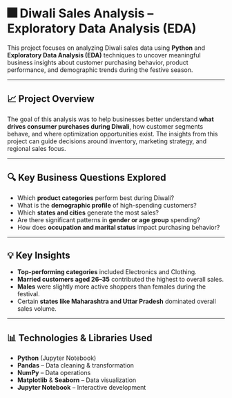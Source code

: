 # 🎆 Diwali Sales Analysis – Exploratory Data Analysis (EDA)

This project focuses on analyzing Diwali sales data using **Python** and **Exploratory Data Analysis (EDA)** techniques to uncover meaningful business insights about customer purchasing behavior, product performance, and demographic trends during the festive season.

---

## 📈 Project Overview

The goal of this analysis was to help businesses better understand **what drives consumer purchases during Diwali**, how customer segments behave, and where optimization opportunities exist. The insights from this project can guide decisions around inventory, marketing strategy, and regional sales focus.

---

## 🔍 Key Business Questions Explored

- Which **product categories** perform best during Diwali?
- What is the **demographic profile** of high-spending customers?
- Which **states and cities** generate the most sales?
- Are there significant patterns in **gender or age group** spending?
- How does **occupation and marital status** impact purchasing behavior?

---

## 💡 Key Insights

- **Top-performing categories** included Electronics and Clothing.
- **Married customers aged 26–35** contributed the highest to overall sales.
- **Males** were slightly more active shoppers than females during the festival.
- Certain **states like Maharashtra and Uttar Pradesh** dominated overall sales volume.

---

## 📊 Technologies & Libraries Used

- **Python** (Jupyter Notebook)
- **Pandas** – Data cleaning & transformation
- **NumPy** – Data operations
- **Matplotlib** & **Seaborn** – Data visualization
- **Jupyter Notebook** – Interactive development
